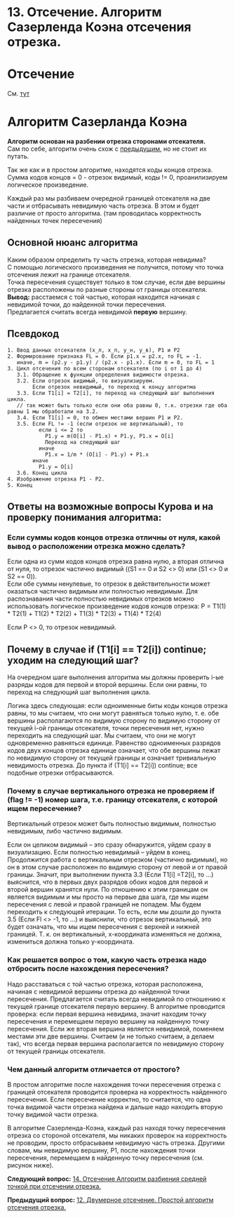 # 13. Отсечение. Алгоритм Сазерленда Коэна отсечения отрезка.

# Отсечение

См. [тут](./exam12)

# Алгоритм Сазерланда Коэна

**Алгоритм основан на разбении отрезка сторонами отсекателя.**  
Сам по себе, алгоритм очень схож с [предыдущим](./exam12), но не стоит их путать. 

Так же как и в простом алгоритме, находятся коды концов отрезка. Сумма кодов концов = 0 - отрезок видимый, коды != 0, проанилизируем логическое произведение. 

Каждый раз мы разбиваем очередной границей отсекателя на две части и отбрасывать невидимую часть отрезка. В этом и будет различие от просто алгоритма. (там проводилась корректность найденных точек пересечения)

## Основной нюанс алгоритма

Каким образом определить ту часть отрезка, которая невидима?  
С помощью логического произведения не получится, потому что точка отсечения лежит на границе отсекателя.  
Точка пересечения существует только в том случае, если две вершины отрезка расположены по разные стороны от границы отсекателя.  
**Вывод:** расстаемся с той частью, которая находится начиная с невидимой точки, до найденной точки пересечения.  
Предлагается считать всегда невидимой **первую** вершину.  

## Псевдокод 

```
1. Ввод данных отсекателя (x_л, х_п, у_н, у_в), P1 и P2
2. Формирование признака FL = 0. Если p1.x = p2.x, то FL = -1.
   иначе, m = (p2.y - p1.y) / (p2.x - p1.x). Если m = 0, то FL = 1
3. Цикл отсечения по всем сторонам отсекателя (по i от 1 до 4)
   3.1. Обращение к функции определения видимости отрезка.
   3.2. Если отрезок видимый, то визуализируем. 
        Если отрезок невидимый, то переход к концу алгоритма
   3.3. Если T1[i] = T2[i], то переход на следующий шаг выполнения цикла.
   // так может быть только если они оба равны 0, т.к. отрезки где оба равны 1 мы обработали на 3.2.
   3.4. Если T1[i] = 0, то обмен местами вершин P1 и P2.
   3.5. Если FL != -1 (если отрезок не вертикальный), то 
          если i <= 2 то 
            P1.y = m(O[i] - P1.x) + P1.y, P1.x = O[i]
            Переход на следующий шаг
          иначе
            P1.x = 1/m * (O[i] - P1.y) + P1.x
        иначе
          P1.y = O[i]
   3.6. Конец цикла
4. Изображение отрезка P1 - P2.
5. Конец
```

## Ответы на возможные вопросы Курова и на проверку понимания алгоритма:

### Если суммы кодов концов отрезка отличны от нуля, какой вывод о расположении отрезка можно сделать?  
Если одна из сумм кодов концов отрезка равна нулю, а вторая отлична от нуля, то отрезок частично видимый ((S1 == 0 и S2 <> 0) или (S1 <> 0 и S2 == 0)).  
Если обе суммы ненулевые, то отрезок в действительности может оказаться частично видимым или полностью невидимым. Для распознавания части полностью невидимых отрезков можно использовать логическое произведение кодов концов отрезка: P = T1(1) * T2(1) + T1(2) * T2(2) + T1(3) * T2(3) + T1(4) * T2(4)

Если P <> 0, то отрезок невидимый.

## Почему в случае if (T1[i] == T2[i]) continue; уходим на следующий шаг?  
На очередном шаге выполнения алгоритма мы должны проверить i-ые разряды кодов для первой и второй вершины. Если они равны, то переход на следующий шаг выполнения цикла.

Логика здесь следующая: если одноименные биты коды концов отрезка равны, то мы считаем, что они могут равняться только нулю, т. е. обе вершины располагаются по видимую сторону по видимую сторону от текущей i-ой границы отсекателя, точки пересечения нет, нужно переходить на следующий шаг. Мы считаем, что они не могут одновременно равняться единице. Равенство одноименных разрядов кодов двух концов отрезка единице означает, что обе вершины лежат по невидимую сторону от текущей границы и означает тривиальную невидимость отрезка. До пункта if (T1[i] == T2[i]) continue; все подобные отрезки отбрасываются.

### Почему в случае вертикального отрезка не проверяем if (flag != -1) номер шага, т.е. границу отсекателя, с которой ищем пересечение?  
Вертикальный отрезок может быть полностью видимым, полностью невидимым, либо частично видимым.

Если он целиком видимый – это сразу обнаружится, уйдем сразу в визуализацию. Если полностью невидимый – уйдем в конец. Продолжится работа с вертикальным отрезком (частично видимым), но он в этом случае расположен по видимую сторону от левой и от правой границы. Значит, при выполнении пункта 3.3 (Если T1[i] =T2[i], то …) выяснится, что в первых двух разрядов обоих кодов для первой и второй вершин хранятся нули. По отношению к этим границам он является видимым и мы просто на первые два шага, где мы ищем пересечения с левой и правой границей не попадем. Мы будем переходить к следующей итерации. То есть, если мы дошли до пункта 3.5 (Если Fl <> -1, то …) и выяснили, что отрезок вертикальный, это будет означать, что мы ищем пересечения с верхней и нижней границей. Т. к. он вертикальный, x-координата изменяться не должна, измениться должна только y-координата.

### Как решается вопрос о том, какую часть отрезка надо отбросить после нахождения пересечения?  
Надо расставаться с той частью отрезка, которая расположена, начиная с невидимой вершины отрезка до найденной точки пересечения. Предлагается считать всегда невидимой по отношению к текущей границе отсекателя первую вершину. В алгоритме проводится проверка: если первая вершина невидима, значит находим точку пересечения и перемещаем первую вершину на найденную точку пересечения. Если же вторая вершина является невидимой, поменяем местами эти две вершины. Считаем (и не только считаем, а делаем так), что всегда первая вершина располагается по невидимую сторону от текущей границы отсекателя.

### Чем данный алгоритм отличается от простого?  
В простом алгоритме после нахождения точки пересечения отрезка с границей отсекателя проводится проверка на корректность найденного пересечения. Если пересечение корректно, то считается, что одна точка видимой части отрезка найдена и дальше надо находить вторую точку видимой части отрезка.

В алгоритме Сазерленда-Коэна, каждый раз находя точку пересечения отрезка со стороной отсекателя, мы никаких проверок на корректность не проводим, просто отбрасываем невидимую часть отрезка. Другими словам, мы невидимую вершину, P1, после нахождения точки пересечения, перемещаем в найденную точку пересечения (см. рисунок ниже).

**Следующий вопрос:**  [14. Отсечение Алгоритм разбиения средней точкой при отсечении   отрезка.](./exam14)

**Предыдущий вопрос:**  [12. Двумерное отсечение. Простой алгоритм отсечения отрезка.](./exam12)
